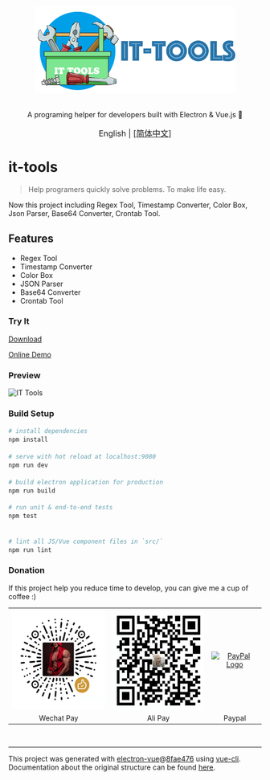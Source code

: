 <div align="center">
<br>
<img width="400" src="/src/renderer/assets/logo.png" alt="electron-vue">
<br>
<br>
</div>

<p align="center" color="#6a737d">
A programing helper for developers built with Electron & Vue.js 🚀
</p>

<p align="center" style="font-size:16px;">
English | [<a href="https://github.com/TsaiKoga/it-tools/blob/master/README_CN.md">简体中文</a>]
</p>


# it-tools

> Help programers quickly solve problems.
> To make life easy.

Now this project including Regex Tool, Timestamp Converter, Color Box, Json Parser, Base64 Converter, Crontab Tool.

## Features

- Regex Tool
- Timestamp Converter
- Color Box
- JSON Parser
- Base64 Converter
- Crontab Tool

### Try It
[Download](https://github.com/TsaiKoga/it-tools/releases)

[Online Demo](https://tsaikoga.github.com/it-tools/web/index.html)


### Preview

![IT Tools](/src/renderer/assets/IT-Tools-preview.gif)

### Build Setup

``` bash
# install dependencies
npm install

# serve with hot reload at localhost:9080
npm run dev

# build electron application for production
npm run build

# run unit & end-to-end tests
npm test


# lint all JS/Vue component files in `src/`
npm run lint

```

### Donation

If this project help you reduce time to develop, you can give me a cup of coffee :)
<br>
<table border="0px" cellpadding="10" cellspacing="0" align="center">
  <tr>
    <td align="center">
<img width="200" height="200" src="/src/renderer/assets/wechatpay.gif" alt="electron-vue"></td>
    <td align="center"><img width="200" height="200" src="/src/renderer/assets/alipay.gif" alt="electron-vue"></td>
    <td align="center">
<a href="https://paypal.me/tsaikoga?locale.x=en_US" title="PayPal" onclick="javascript:window.open('https://www.paypal.com/c2/webapps/mpp/paypal-popup?locale.x=en_C2','WIPaypal','toolbar=no, location=no, directories=no, status=no, menubar=no, scrollbars=yes, resizable=yes, width=1060, height=700'); return false;"><img src="https://www.paypalobjects.com/webstatic/mktg/Logo/pp-logo-200px.png" border="0" alt="PayPal Logo"></a></td>
  </tr>
  <tr>
  <td align="center">Wechat Pay</td>
  <td align="center">Ali Pay</td>
  <td align="center">Paypal</td>
  </tr>
</table>
<br>

---

This project was generated with [electron-vue](https://github.com/SimulatedGREG/electron-vue)@[8fae476](https://github.com/SimulatedGREG/electron-vue/tree/8fae4763e9d225d3691b627e83b9e09b56f6c935) using [vue-cli](https://github.com/vuejs/vue-cli). Documentation about the original structure can be found [here](https://simulatedgreg.gitbooks.io/electron-vue/content/index.html).
